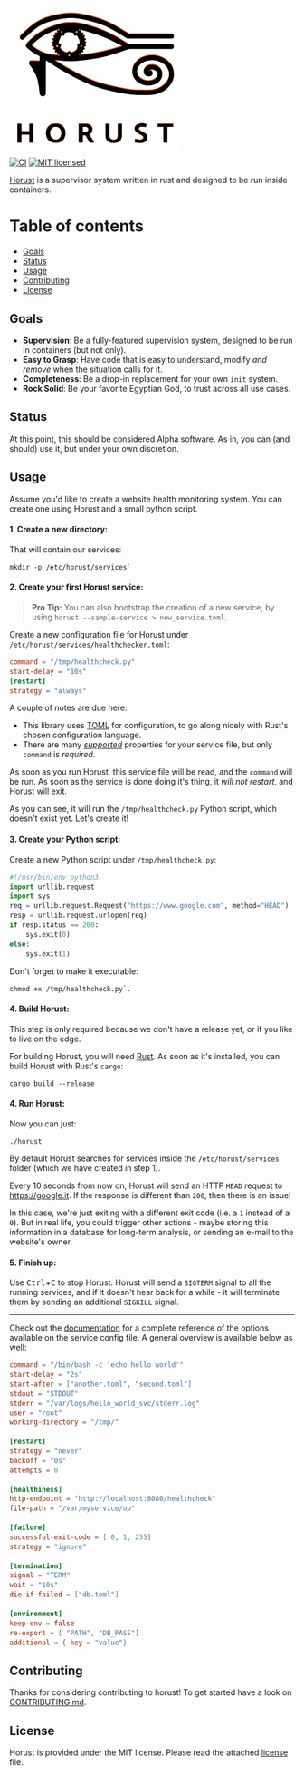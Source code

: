 [<img src="https://github.com/FedericoPonzi/Horust/raw/master/res/horust-logo.png" width="300" align="center">](https://github.com/FedericoPonzi/Horust/raw/master/res/horust-logo.png)

[![CI](https://github.com/FedericoPonzi/horust/workflows/CI/badge.svg?branch=master&event=push)](https://github.com/FedericoPonzi/Horust/actions?query=workflow%3ACI) [![MIT licensed](https://img.shields.io/badge/license-MIT-blue.svg)](./LICENSE)

[Horust](https://github.com/FedericoPonzi/Horust) is a supervisor system written in rust and designed to be run inside containers.

# Table of contents
* [Goals](#goals)
* [Status](#status)
* [Usage](#usage)
* [Contributing](#contributing)
* [License](#license)

## Goals
* **Supervision**: Be a fully-featured supervision system, designed to be run in containers (but not only).
* **Easy to Grasp**: Have code that is easy to understand, modify _and remove_ when the situation calls for it.
* **Completeness**: Be a drop-in replacement for your own `init` system.
* **Rock Solid**: Be your favorite Egyptian God, to trust across all use cases.

## Status
At this point, this should be considered Alpha software. As in, you can (and should) use it, but under your own discretion.

## Usage
Assume you'd like to create a website health monitoring system. You can create one using Horust and a small python script.
    
#### 1. Create a new directory: 
That will contain our services: 

```shell
mkdir -p /etc/horust/services`
```

#### 2. Create your first Horust service:

> **Pro Tip:** You can also bootstrap the creation of a new service, by using `horust --sample-service > new_service.toml`.

Create a new configuration file for Horust under `/etc/horust/services/healthchecker.toml`:

```toml
command = "/tmp/healthcheck.py"
start-delay = "10s"
[restart]
strategy = "always"
``` 

A couple of notes are due here:
* This library uses [TOML](https://github.com/toml-lang/toml) for configuration, to go along nicely with Rust's chosen configuration language.
* There are many [_supported_](https://github.com/FedericoPonzi/Horust/blob/master/DOCUMENTATION.md) properties for your service file, but only `command` is _required_.

As soon as you run Horust, this service file will be read, and the `command` will be run. As soon as the service is done doing it's thing, it _will not restart_, and Horust will exit.

As you can see, it will run the `/tmp/healthcheck.py` Python script, which doesn't exist yet. Let's create it!

#### 3. Create your Python script:

Create a new Python script under `/tmp/healthcheck.py`:

```python
#!/usr/bin/env python3
import urllib.request
import sys
req = urllib.request.Request("https://www.google.com", method="HEAD")
resp = urllib.request.urlopen(req)
if resp.status == 200:
    sys.exit(0)
else:
    sys.exit(1)
```

Don't forget to make it executable:

```shell
chmod +x /tmp/healthcheck.py`.
```

#### 4. Build Horust:

This step is only required because we don't have a release yet, or if you like to live on the edge.

For building Horust, you will need [Rust](https://www.rust-lang.org/learn/get-started). As soon as it's installed, you can build Horust with Rust's `cargo`: 

```shell
cargo build --release
```

#### 4. Run Horust:

Now you can just:

```shell
./horust
```

By default Horust searches for services inside the `/etc/horust/services` folder (which we have created in step 1).

Every 10 seconds from now on, Horust will send an HTTP `HEAD` request to https://google.it. If the response is different than `200`, then there is an issue!

In this case, we're just exiting with a different exit code (i.e. a `1` instead of a `0`). But in real life, you could trigger other actions - maybe storing this information in a database for long-term analysis, or sending an e-mail to the website's owner.

#### 5. Finish up:

Use <kbd>Ctrl</kbd>+<kbd>C</kbd> to stop Horust. Horust will send a `SIGTERM` signal to all the running services, and if it doesn't hear back for a while - it will terminate them by sending an additional  `SIGKILL` signal.

---

Check out the [documentation](https://github.com/FedericoPonzi/Horust/blob/master/DOCUMENTATION.md) for a complete reference of the options available on the service config file. A general overview is available below as well:

```toml
command = "/bin/bash -c 'echo hello world'"
start-delay = "2s"
start-after = ["another.toml", "second.toml"]
stdout = "STDOUT"
stderr = "/var/logs/hello_world_svc/stderr.log"
user = "root"
working-directory = "/tmp/"

[restart]
strategy = "never"
backoff = "0s"
attempts = 0

[healthiness]
http-endpoint = "http://localhost:8080/healthcheck"
file-path = "/var/myservice/up"

[failure]
successful-exit-code = [ 0, 1, 255]
strategy = "ignore"

[termination]
signal = "TERM"
wait = "10s"
die-if-failed = ["db.toml"]

[environment]
keep-env = false
re-export = [ "PATH", "DB_PASS"]
additional = { key = "value"} 
```

## Contributing
Thanks for considering contributing to horust! To get started have a look on [CONTRIBUTING.md](https://github.com/FedericoPonzi/Horust/blob/master/CONTRIBUTING.md).

## License
Horust is provided under the MIT license. Please read the attached [license](https://github.com/FedericoPonzi/horust/blob/master/LICENSE) file.

